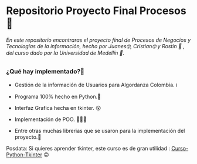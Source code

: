# Repositorio Proyecto Final Procesos 🧩
###### En este repositorio encontraras el proyecto final de Procesos de Negocios y Tecnologías de la información, hecho por Juanes🤓, Cristian🤓 y Rostin 🙂 , del curso dado por la Universidad de Medellín 🏢.
### ¿Qué hay implementado?🤔

- Gestión de la información de Usuarios para Algordanza Colombia. ℹ️

- Programa 100% hecho en Python.🐍

- Interfaz Grafica hecha en tkinter. 😲

- Implementación de POO. 👨🏻‍💻

- Entre otras muchas librerias que se usaron para la implementación del proyecto.📖

Posdata: Si quieres aprender tkinter, este curso es de gran utilidad : [Curso-Python-Tkinter](https://www.youtube.com/watch?v=yQSEXcf6s2I&list=PLCC34OHNcOtoC6GglhF3ncJ5rLwQrLGnV&ab_channel=Codemy.com "Curso-Tkinter-Codemy") 🙃
